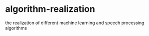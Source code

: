 # algorithm-realization
the realization of different machine learning and speech processing algorithms
